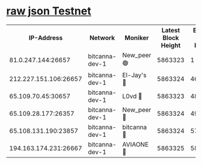[raw json Testnet](https://rpc-check.bcat.stavr.tech/bcat/rpc-bcat-result.json)
=


<table><tr><th>IP-Address</th><th>Network</th><th>Moniker</th><th>Latest Block Height</th><th>Earliest Block Height</th><th>Catching Up</th><th>Tx Index</th><th>Voting Power</th><th>Scan Time</th></tr><tr><td>81.0.247.144:26657</td><td>bitcanna-dev-1</td><td>New_peer 🟢</td><td>5863323</td><td>1</td><td>False</td><td>on</td><td>0</td><td>2024-01-07T05:39:04.968436214UTC</td></tr><tr><td>212.227.151.106:26657</td><td>bitcanna-dev-1</td><td>El-Jay's 🔴</td><td>5863324</td><td>4670391</td><td>False</td><td>on</td><td>2218164</td><td>2024-01-07T05:39:11.797036118UTC</td></tr><tr><td>65.109.70.45:30657</td><td>bitcanna-dev-1</td><td>L0vd 🔴</td><td>5863323</td><td>4828155</td><td>False</td><td>on</td><td>7920</td><td>2024-01-07T05:39:05.384242399UTC</td></tr><tr><td>65.109.28.177:26357</td><td>bitcanna-dev-1</td><td>New_peer 🔴</td><td>5863324</td><td>4952911</td><td>False</td><td>on</td><td>2237067</td><td>2024-01-07T05:39:12.174300482UTC</td></tr><tr><td>65.108.131.190:23857</td><td>bitcanna-dev-1</td><td>bitcanna 🔴</td><td>5863324</td><td>5763324</td><td>False</td><td>off</td><td>82368</td><td>2024-01-07T05:39:12.571369356UTC</td></tr><tr><td>194.163.174.231:26667</td><td>bitcanna-dev-1</td><td>AVIAONE 🔴</td><td>5863325</td><td>5859141</td><td>False</td><td>on</td><td>1949865</td><td>2024-01-07T05:39:19.027372669UTC</td></tr></table>
